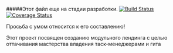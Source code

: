 #####Этот файл еще на стадии разработки.
[![Build Status][travis-image]][travis-url] [![Coverage Status][coveralls-image]][coveralls-url]

Просьба с умом относится к его составлению!

Этот проект посвящен созданию модульного лендинга с целью оттачивания мастерства владения таск-менеджерами и гита

[travis-image]: https://travis-ci.org/alfamed/implant.svg?branch=master
[travis-url]: https://travis-ci.org/alfamed/implant

[coveralls-image]: https://coveralls.io/repos/github/alfamed/implant/badge.svg?branch=master
[coveralls-url]: https://coveralls.io/github/alfamed/implant?branch=master